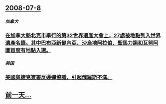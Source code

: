 ## [2008-07-8](/zh/news/2008/07/8/index.md)

##### 加拿大
### [在加拿大魁北克市舉行的第32世界遺產大會上，27處被地點列入世界遺產名錄。其中巴布亞新畿內亞、沙烏地阿拉伯、聖馬力諾和瓦努阿圖首度有地點入選。](/zh/news/2008/07/8/在加拿大魁北克市舉行的第32世界遺產大會上-27處被地點列入世界遺產名錄-其中巴布亞新畿內亞-沙烏地阿拉伯-聖馬力諾和瓦.md)
##### 美国
### [美國與捷克簽署反導彈協議，引起俄羅斯不滿。](/zh/news/2008/07/8/美國與捷克簽署反導彈協議-引起俄羅斯不滿.md)
## [前一天...](/zh/news/2008/07/7/index.md)

